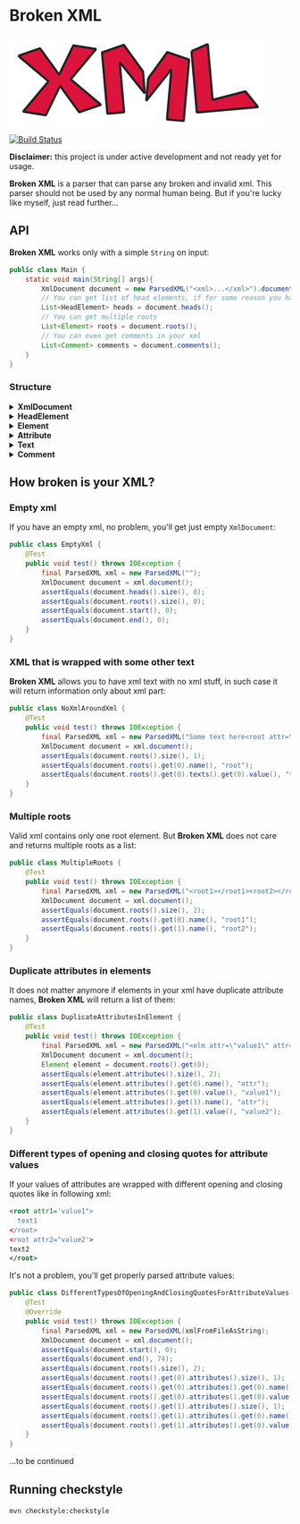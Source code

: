 # Broken XML

<img src="https://raw.githubusercontent.com/Guseyn/logos/master/broken-xml.svg?sanitize=true">

[![Build Status](https://travis-ci.org/Guseyn/broken-xml.svg?branch=master)](https://travis-ci.org/Guseyn/broken-xml)

**Disclaimer:** this project is under active development and not ready yet for usage.

**Broken XML** is a parser that can parse any broken and invalid xml. This parser should not be used
by any normal human being. But if you're lucky like myself, just read further...

## API

**Broken XML** works only with a simple `String` on input:

```java
public class Main {
    static void main(String[] args){ 
        XmlDocument document = new ParsedXML("<xml>...</xml>").document();
        // You can get list of head elements, if for some reason you have several of them
        List<HeadElement> heads = document.heads(); 
        // You can get multiple roots
        List<Element> roots = document.roots();
        // You can even get comments in your xml
        List<Comment> comments = document.comments();
    }
}
```

### Structure

<details>
  <summary><b>XmlDocument</b></summary><br>
  
  **XmlDocument** is what you get by calling `new ParsedXML(xmlAsString).document()`.
  
  ```java
  XmlDocument document = new ParsedXML(xmlAsString).document();
  // Components:
  List<HeadElement> heads = document.heads();
  List<Element> roots = document.roots();
  List<Comment> comments = document.comments();
  int start = document.start(); // is always 0
  int end = document.end(); // is always a length of xml string
```
</details>

<details>
  <summary><b>HeadElement</b></summary><br>
  
  **HeadElement** represents head of xml. It's an element that looks like `<?xml ... ?>`.
  
  ```java
  XmlDocument document = new ParsedXML(xmlAsString).document();
  HeadElement head = document.heads().get(0);
  // Components:
  List<Attribute> attributes = head.attributes();
  int start = element.start();
  int end = element.end();
```
</details>

<details>
  <summary><b>Element</b></summary><br>
  
  **Element** can be either a root or just a child node in xml.
  
  ```java
  XmlDocument document = new ParsedXML(xmlAsString).document();
  Element element = document.roots().get(0); // can be aslo retrieved from another element via children() method
  // Components:
  String name = element.name();
  List<Attribute> attributes = element.attributes();
  List<Element> children = element.children();
  List<Text> texts = element.texts();
  int start = element.start();
  int end = element.end();
```
</details>


<details>
  <summary><b>Attribute</b></summary><br>
  
  **Attribute** can be either a component of `HeadElement` or `Element`.
  
  ```java
  XmlDocument document = new ParsedXML(xmlAsString).document();
  Element element = document.roots().get(0);
  Attribute attribute = element.attributes().get(0); 
  // Components:
  String name = attribute.name();
  String value = attribute.value();
  int nameStart = element.nameStart();
  int nameEnd = element.nameEnd();
  int valueStart = value.nameStart();
  int valueEnd = value.valueEnd();
```
</details>


<details>
  <summary><b>Text</b></summary><br>
  
  **Text** is a component of `Element`.
  
  ```java
  XmlDocument document = new ParsedXML(xmlAsString).document();
  HeadElement element = document.heads().get(0);
  Element element = document.roots().get(0)
  Text text = element.texts().get(0) 
  // Components:
  String value = text.value();
  int start = text.start();
  int end = text.end();
```
</details>

<details>
  <summary><b>Comment</b></summary><br>
  
  **Comment** is a component of `XmlDocument`.
  
  ```java
  XmlDocument document = new ParsedXML(xmlAsString).document();
  Comment comment = document.comments().get(0);
  // Components:
  String text = comment.text();
  int start = comment.start();
  int end = comment.end();
```
</details>

## How broken is your XML?

### Empty xml

If you have an empty xml, no problem, you'll get just empty `XmlDocument`:

```java
public class EmptyXml {
    @Test
    public void test() throws IOException {
        final ParsedXML xml = new ParsedXML("");
        XmlDocument document = xml.document();
        assertEquals(document.heads().size(), 0);
        assertEquals(document.roots().size(), 0);
        assertEquals(document.start(), 0);
        assertEquals(document.end(), 0);
    }
}
```

### XML that is wrapped with some other text

**Broken XML** allows you to have xml text with no xml stuff, in such case it will return information only about xml part:

```java
public class NoXmlAroundXml {
    @Test
    public void test() throws IOException {
        final ParsedXML xml = new ParsedXML("Some text here<root attr=\"value\">text</root>and some text here");
        XmlDocument document = xml.document();
        assertEquals(document.roots().size(), 1);
        assertEquals(document.roots().get(0).name(), "root");
        assertEquals(document.roots().get(0).texts().get(0).value(), "text");
    }
}
```

### Multiple roots

Valid xml contains only one root element. But **Broken XML** does not care and returns multiple roots as a list:

```java
public class MultipleRoots {
    @Test
    public void test() throws IOException {
        final ParsedXML xml = new ParsedXML("<root1></root1><root2></root2>");
        XmlDocument document = xml.document();
        assertEquals(document.roots().size(), 2);
        assertEquals(document.roots().get(0).name(), "root1");
        assertEquals(document.roots().get(1).name(), "root2");
    }
}
```

### Duplicate attributes in elements

It does not matter anymore if elements in your xml have duplicate attribute names, **Broken XML** will return a list of them:

```java
public class DuplicateAttributesInElement {
    @Test
    public void test() throws IOException {
        final ParsedXML xml = new ParsedXML("<elm attr=\"value1\" attr=\"value2\"></elm>");
        XmlDocument document = xml.document();
        Element element = document.roots().get(0);
        assertEquals(element.attributes().size(), 2);
        assertEquals(element.attributes().get(0).name(), "attr");
        assertEquals(element.attributes().get(0).value(), "value1");
        assertEquals(element.attributes().get(1).name(), "attr");
        assertEquals(element.attributes().get(1).value(), "value2");
    }
}
```

### Different types of opening and closing quotes for attribute values

If your values of attributes are wrapped with different opening and closing quotes like in following xml:

```xml
<root attr1='value1">
  text1
</root>
<root attr2="value2'>
text2
</root>
```

It's not a problem, you'll get properly parsed attribute values:

```java
public class DifferentTypesOfOpeningAndClosingQuotesForAttributeValues {
    @Test
    @Override
    public void test() throws IOException {
        final ParsedXML xml = new ParsedXML(xmlFromFileAsString);
        XmlDocument document = xml.document();
        assertEquals(document.start(), 0);
        assertEquals(document.end(), 74);
        assertEquals(document.roots().size(), 2);
        assertEquals(document.roots().get(0).attributes().size(), 1);
        assertEquals(document.roots().get(0).attributes().get(0).name(), "attr1");
        assertEquals(document.roots().get(0).attributes().get(0).value(), "value1");
        assertEquals(document.roots().get(1).attributes().size(), 1);
        assertEquals(document.roots().get(1).attributes().get(0).name(), "attr2");
        assertEquals(document.roots().get(1).attributes().get(0).value(), "value2");
    }
}
```

...to be continued

## Running checkstyle

```bash
mvn checkstyle:checkstyle
```
